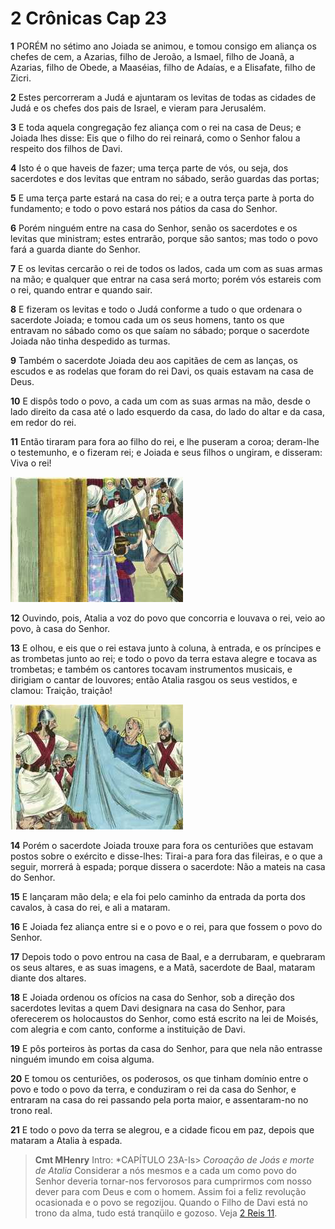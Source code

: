 # 2 Crônicas Cap 23

**1** 	PORÉM no sétimo ano Joiada se animou, e tomou consigo em aliança os chefes de cem, a Azarias, filho de Jeroão, a Ismael, filho de Joanã, a Azarias, filho de Obede, a Maaséias, filho de Adaías, e a Elisafate, filho de Zicri.

**2** 	Estes percorreram a Judá e ajuntaram os levitas de todas as cidades de Judá e os chefes dos pais de Israel, e vieram para Jerusalém.

**3** 	E toda aquela congregação fez aliança com o rei na casa de Deus; e Joiada lhes disse: Eis que o filho do rei reinará, como o Senhor falou a respeito dos filhos de Davi.

**4** 	Isto é o que haveis de fazer; uma terça parte de vós, ou seja, dos sacerdotes e dos levitas que entram no sábado, serão guardas das portas;

**5** 	E uma terça parte estará na casa do rei; e a outra terça parte à porta do fundamento; e todo o povo estará nos pátios da casa do Senhor.

**6** 	Porém ninguém entre na casa do Senhor, senão os sacerdotes e os levitas que ministram; estes entrarão, porque são santos; mas todo o povo fará a guarda diante do Senhor.

**7** 	E os levitas cercarão o rei de todos os lados, cada um com as suas armas na mão; e qualquer que entrar na casa será morto; porém vós estareis com o rei, quando entrar e quando sair.

**8** 	E fizeram os levitas e todo o Judá conforme a tudo o que ordenara o sacerdote Joiada; e tomou cada um os seus homens, tanto os que entravam no sábado como os que saíam no sábado; porque o sacerdote Joiada não tinha despedido as turmas.

**9** 	Também o sacerdote Joiada deu aos capitães de cem as lanças, os escudos e as rodelas que foram do rei Davi, os quais estavam na casa de Deus.

**10** 	E dispôs todo o povo, a cada um com as suas armas na mão, desde o lado direito da casa até o lado esquerdo da casa, do lado do altar e da casa, em redor do rei.

**11** 	Então tiraram para fora ao filho do rei, e lhe puseram a coroa; deram-lhe o testemunho, e o fizeram rei; e Joiada e seus filhos o ungiram, e disseram: Viva o rei!

![](../Images/SweetPublishing/12-11-4.jpg) 

**12** 	Ouvindo, pois, Atalia a voz do povo que concorria e louvava o rei, veio ao povo, à casa do Senhor.

**13** 	E olhou, e eis que o rei estava junto à coluna, à entrada, e os príncipes e as trombetas junto ao rei; e todo o povo da terra estava alegre e tocava as trombetas; e também os cantores tocavam instrumentos musicais, e dirigiam o cantar de louvores; então Atalia rasgou os seus vestidos, e clamou: Traição, traição!

![](../Images/SweetPublishing/12-11-3.jpg) 

**14** 	Porém o sacerdote Joiada trouxe para fora os centuriões que estavam postos sobre o exército e disse-lhes: Tirai-a para fora das fileiras, e o que a seguir, morrerá à espada; porque dissera o sacerdote: Não a mateis na casa do Senhor.

**15** 	E lançaram mão dela; e ela foi pelo caminho da entrada da porta dos cavalos, à casa do rei, e ali a mataram.

**16** 	E Joiada fez aliança entre si e o povo e o rei, para que fossem o povo do Senhor.

**17** 	Depois todo o povo entrou na casa de Baal, e a derrubaram, e quebraram os seus altares, e as suas imagens, e a Matã, sacerdote de Baal, mataram diante dos altares.

**18** 	E Joiada ordenou os ofícios na casa do Senhor, sob a direção dos sacerdotes levitas a quem Davi designara na casa do Senhor, para oferecerem os holocaustos do Senhor, como está escrito na lei de Moisés, com alegria e com canto, conforme a instituição de Davi.

**19** 	E pôs porteiros às portas da casa do Senhor, para que nela não entrasse ninguém imundo em coisa alguma.

**20** 	E tomou os centuriões, os poderosos, os que tinham domínio entre o povo e todo o povo da terra, e conduziram o rei da casa do Senhor, e entraram na casa do rei passando pela porta maior, e assentaram-no no trono real.

**21** 	E todo o povo da terra se alegrou, e a cidade ficou em paz, depois que mataram a Atalia à espada.


> **Cmt MHenry** Intro: *CAPÍTULO 23A-Is> *Coroação de Joás e morte de Atalia* Considerar a nós mesmos e a cada um como povo do Senhor deveria tornar-nos fervorosos para cumprirmos com nosso dever para com Deus e com o homem. Assim foi a feliz revolução ocasionada e o povo se regozijou. Quando o Filho de Davi está no trono da alma, tudo está tranqüilo e gozoso. Veja [2 Reis 11](../12A-2Rs/11.md#0).